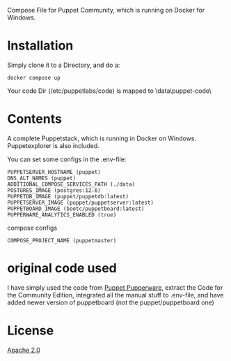 Compose File for Puppet Community, which is running on Docker for Windows.

# Installation
Simply clone it to a Directory, and do a: 

    docker compose up
    
Your code Dir (/etc/puppetlabs/code) is mapped to <MyDir>\data\puppet-code\

# Contents

A complete Puppetstack, which is running in Docker on Windows.
Puppetexplorer is also included. 

You can set some configs in the .env-file:

    PUPPETSERVER_HOSTNAME (puppet)
    DNS_ALT_NAMES (puppet)
    ADDITIONAL_COMPOSE_SERVICES_PATH (./data)
    POSTGRES_IMAGE (postgres:12.6)
    PUPPETDB_IMAGE (puppet/puppetdb:latest)
    PUPPETSERVER_IMAGE (puppet/puppetserver:latest)
    PUPPETBOARD_IMAGE (bootc/puppetboard:latest)
    PUPPERWARE_ANALYTICS_ENABLED (true)

compose configs

    COMPOSE_PROJECT_NAME (puppetmaster)

# original code used

I have simply used the code from [Puppet Pupperware](https://github.com/puppetlabs/pupperware), 
extract the Code for the Community Edition, integrated all the manual stuff to .env-file, and
have added newer version of puppetboard (not the puppet/puppetboard one)

# License
[Apache 2.0](LICENSE.txt) 
